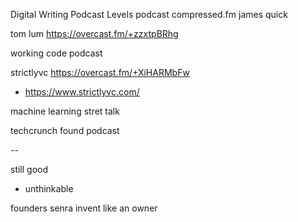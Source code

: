 Digital Writing Podcast
Levels podcast
compressed.fm james quick 

tom lum https://overcast.fm/+zzxtpBRhg

working code podcast

strictlyvc https://overcast.fm/+XiHARMbFw
- https://www.strictlyvc.com/


machine learning stret talk

techcrunch found podcast

-- 



still good
- unthinkable



founders senra
invent like an owner 